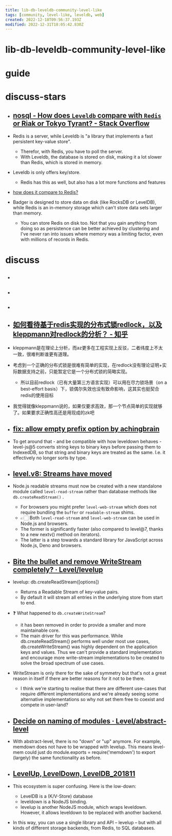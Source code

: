 ```yaml
---
title: lib-db-leveldb-community-level-like
tags: [community, level-like, leveldb, web]
created: 2022-12-18T09:56:37.193Z
modified: 2022-12-31T18:05:42.830Z
---
```


# lib-db-leveldb-community-level-like

# guide

# discuss-stars
- ## [nosql - How does `Leveldb` compare with `Redis` or Riak or Tokyo Tyrant? - Stack Overflow](https://stackoverflow.com/questions/6101402/how-does-leveldb-compare-with-redis-or-riak-or-tokyo-tyrant)
- Redis is a server, while Leveldb is "a library that implements a fast persistent key-value store". 
  - Therefor, with Redis, you have to poll the server. 
  - With Leveldb, the database is stored on disk, making it a lot slower than Redis, which is stored in memory.
- Leveldb is only offers key/store. 
  - Redis has this as well, but also has a lot more functions and features

- [how does it compare to Redis?](https://news.ycombinator.com/item?id=14336973)

- Badger is designed to store data on disk (like RocksDB or LevelDB), while Redis is an in-memory storage which can't store data sets larger than memory.
  - You can store Redis on disk too. Not that you gain anything from doing so as persistence can be better achieved by clustering and I've never ran into issues where memory was a limiting factor, even with millions of records in Redis.
# discuss
- ## 

- ## 

- ## 

- ## [如何看待基于redis实现的分布式锁redlock，以及kleppmann对redlock的分析？ - 知乎](https://www.zhihu.com/question/41395416/answers/updated)
- kleppmann是在理论上分析，而az更多在工程实现上反驳，二者纬度上不太一致，很难判断谁更有道理。
- 考虑到一个正确的分布式锁是很难有简单的实现，在redlock没有理论证明+实际数据支持之前，只能暂定它是一个分布式锁的简略实现。
  - 所以目前redlock（已有大量第三方语言实现）可以用在尽力锁场景（on a best-effort basis）下，锁偶尔失效也没有致命影响，这其实也挺契合redis的使用目标
- 我觉得就像kleppmann说的，如果仅要求高效，那一个节点简单的实现就够了。如果要求正确性高还是用现成的zk吧

- ## [fix: allow empty prefix option by achingbrain](https://github.com/Level/level-js/pull/184)
- To get around that - and be compatible with how leveldown behaves - level-js@5 converts string keys to binary keys before passing them to IndexedDB, so that string and binary keys are treated as the same. I.e. it effectively no longer sorts by type.

- ## [level.v8: Streams have moved](https://github.com/Level/level/blob/master/UPGRADING.md#streams-have-moved)
- Node.js readable streams must now be created with a new standalone module called `level-read-stream` rather than database methods like `db.createReadStream()` . 
  - For browsers you might prefer `level-web-stream` which does not require bundling the `buffer` or `readable-stream` shims. 
  - 👉🏻 Both `level-read-stream` and `level-web-stream` can be used in Node.js and browsers. 
  - The former is significantly faster (also compared to level@7, thanks to a new nextv() method on iterators). 
  - The latter is a step towards a standard library for JavaScript across Node.js, Deno and browsers.

- ## [Bite the bullet and remove WriteStream completely? · Level/levelup](https://github.com/Level/levelup/issues/199)

- levelup: db.createReadStream([options])
  - Returns a Readable Stream of key-value pairs.
  - By default it will stream all entries in the underlying store from start to end. 
- ❓ What happened to `db.createWriteStream`?
  - it has been removed in order to provide a smaller and more maintainable core.
  - The main driver for this was performance. While db.createReadStream() performs well under most use cases, db.createWriteStream() was highly dependent on the application keys and values. Thus we can't provide a standard implementation and encourage more write-stream implementations to be created to solve the broad spectrum of use cases.

- WriteStream is only there for the sake of symmetry but that's not a great reason in itself if there are better reasons for it not to be there. 
  - I think we're starting to realise that there are different use-cases that require different implementations and we're already seeing some alternative implementations so why not set them free to coexist and compete in user-land?

- ## [Decide on naming of modules · Level/abstract-level](https://github.com/Level/abstract-level/issues/6)
- With abstract-level, there is no "down" or "up" anymore. For example, memdown does not have to be wrapped with levelup. This means level-mem could just do module.exports = require('memdown') to export (largely) the same functionality as before.

- ## [LevelUp, LevelDown, LevelDB_201811](https://blog.elsdoerfer.name/2018/11/10/levelup-leveldown-leveldb/)
- This ecosystem is super confusing. Here is the low-down:
  - LevelDB is a (K/V-Store) database
  - leveldown is a NodeJS binding.
  - levelup is another NodeJS module, which wraps leveldown. However, it allows leveldown to be replaced with another backend.
- In this way, you can use a single library and API – levelup – but with all kinds of different storage backends, from Redis, to SQL databases.
